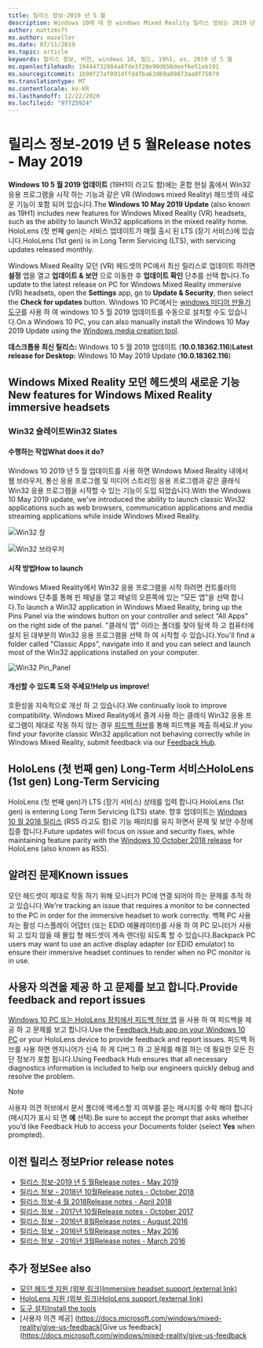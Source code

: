 ```yaml
---
title: 릴리스 정보-2019 년 5 월
description: Windows 10에 대 한 windows Mixed Reality 릴리스 정보는 2019 년 5 월 업데이트 (19H1이 라고도 함)를 참조 하세요.
author: mattzmsft
ms.author: mazeller
ms.date: 07/11/2019
ms.topic: article
keywords: 릴리스 정보, 버전, windows 10, 빌드, 19h1, os, 2019 년 5 월
ms.openlocfilehash: 19444732884a87de3f28e90d656deef6e51eb191
ms.sourcegitcommit: 1b90f27af091dffd4fba63d69a89873aa0f75079
ms.translationtype: MT
ms.contentlocale: ko-KR
ms.lasthandoff: 12/22/2020
ms.locfileid: "97725924"
---
```

# <a name="release-notes---may-2019"></a><span data-ttu-id="2619f-104">릴리스 정보-2019 년 5 월</span><span class="sxs-lookup"><span data-stu-id="2619f-104">Release notes - May 2019</span></span>

<span data-ttu-id="2619f-105">**Windows 10 5 월 2019 업데이트** (19H1이 라고도 함)에는 혼합 현실 홈에서 Win32 응용 프로그램을 시작 하는 기능과 같은 VR (Windows mixed Reality) 헤드셋의 새로운 기능이 포함 되어 있습니다.</span><span class="sxs-lookup"><span data-stu-id="2619f-105">The **Windows 10 May 2019 Update** (also known as 19H1) includes new features for Windows Mixed Reality (VR) headsets, such as the ability to launch Win32 applications in the mixed reality home.</span></span> <span data-ttu-id="2619f-106">HoloLens (첫 번째 gen)는 서비스 업데이트가 매월 출시 된 LTS (장기 서비스)에 있습니다.</span><span class="sxs-lookup"><span data-stu-id="2619f-106">HoloLens (1st gen) is in Long Term Servicing (LTS), with servicing updates released monthly.</span></span>

<span data-ttu-id="2619f-107">Windows Mixed Reality 모던 (VR) 헤드셋의 PC에서 최신 릴리스로 업데이트 하려면 **설정** 앱을 열고 **업데이트 & 보안** 으로 이동한 후 **업데이트 확인** 단추를 선택 합니다.</span><span class="sxs-lookup"><span data-stu-id="2619f-107">To update to the latest release on PC for Windows Mixed Reality immersive (VR) headsets, open the **Settings** app, go to **Update & Security**, then select the **Check for updates** button.</span></span> <span data-ttu-id="2619f-108">Windows 10 PC에서는 [windows 미디어 만들기 도구](https://www.microsoft.com/software-download/windows10)를 사용 하 여 windows 10 5 월 2019 업데이트를 수동으로 설치할 수도 있습니다.</span><span class="sxs-lookup"><span data-stu-id="2619f-108">On a Windows 10 PC, you can also manually install the Windows 10 May 2019 Update using the [Windows media creation tool](https://www.microsoft.com/software-download/windows10).</span></span>

<span data-ttu-id="2619f-109">**데스크톱용 최신 릴리스:** Windows 10 5 월 2019 업데이트 (**10.0.18362.116**)</span><span class="sxs-lookup"><span data-stu-id="2619f-109">**Latest release for Desktop:** Windows 10 May 2019 Update (**10.0.18362.116**)</span></span><br>

## <a name="new-features-for-windows-mixed-reality-immersive-headsets"></a><span data-ttu-id="2619f-110">Windows Mixed Reality 모던 헤드셋의 새로운 기능</span><span class="sxs-lookup"><span data-stu-id="2619f-110">New features for Windows Mixed Reality immersive headsets</span></span>

### <a name="win32-slates"></a><span data-ttu-id="2619f-111">Win32 슬레이트</span><span class="sxs-lookup"><span data-stu-id="2619f-111">Win32 Slates</span></span>

#### <a name="what-does-it-do"></a><span data-ttu-id="2619f-112">수행하는 작업</span><span class="sxs-lookup"><span data-stu-id="2619f-112">What does it do?</span></span> 
<span data-ttu-id="2619f-113">Windows 10 2019 년 5 월 업데이트를 사용 하면 Windows Mixed Reality 내에서 웹 브라우저, 통신 응용 프로그램 및 미디어 스트리밍 응용 프로그램과 같은 클래식 Win32 응용 프로그램을 시작할 수 있는 기능이 도입 되었습니다.</span><span class="sxs-lookup"><span data-stu-id="2619f-113">With the Windows 10 May 2019 update, we've introduced the ability to launch classic Win32 applications such as web browsers, communication applications and media streaming applications while inside Windows Mixed Reality.</span></span> 

![Win32 창](images/mr-win32-slates-1.png)

![Win32 브라우저](images/mr-win32-slates-2.png)

#### <a name="how-to-launch"></a><span data-ttu-id="2619f-116">시작 방법</span><span class="sxs-lookup"><span data-stu-id="2619f-116">How to launch</span></span>
<span data-ttu-id="2619f-117">Windows Mixed Reality에서 Win32 응용 프로그램을 시작 하려면 컨트롤러의 windows 단추를 통해 핀 패널을 열고 패널의 오른쪽에 있는 "모든 앱"을 선택 합니다.</span><span class="sxs-lookup"><span data-stu-id="2619f-117">To launch a Win32 application in Windows Mixed Reality, bring up the Pins Panel via the windows button on your controller and select “All Apps” on the right side of the panel.</span></span>  <span data-ttu-id="2619f-118">"클래식 앱" 이라는 폴더를 찾아 탐색 하 고 컴퓨터에 설치 된 대부분의 Win32 응용 프로그램을 선택 하 여 시작할 수 있습니다.</span><span class="sxs-lookup"><span data-stu-id="2619f-118">You'll find a folder called "Classic Apps", navigate into it and you can select and launch most of the Win32 applications installed on your computer.</span></span>

![Win32 Pin_Panel](images/mr-win32-slates-pinspanel.png)

#### <a name="help-us-improve"></a><span data-ttu-id="2619f-120">개선할 수 있도록 도와 주세요!</span><span class="sxs-lookup"><span data-stu-id="2619f-120">Help us improve!</span></span>
<span data-ttu-id="2619f-121">호환성을 지속적으로 개선 하 고 있습니다.</span><span class="sxs-lookup"><span data-stu-id="2619f-121">We continually look to improve compatibility.</span></span>  <span data-ttu-id="2619f-122">Windows Mixed Reality에서 즐겨 사용 하는 클래식 Win32 응용 프로그램이 제대로 작동 하지 않는 경우 [피드백 허브](https://support.microsoft.com//help/4021566/windows-10-send-feedback-to-microsoft-with-feedback-hub)를 통해 피드백을 제출 하세요.</span><span class="sxs-lookup"><span data-stu-id="2619f-122">If you find your favorite classic Win32 application not behaving correctly while in Windows Mixed Reality, submit feedback via our [Feedback Hub](https://support.microsoft.com//help/4021566/windows-10-send-feedback-to-microsoft-with-feedback-hub).</span></span>

## <a name="hololens-1st-gen-long-term-servicing"></a><span data-ttu-id="2619f-123">HoloLens (첫 번째 gen) Long-Term 서비스</span><span class="sxs-lookup"><span data-stu-id="2619f-123">HoloLens (1st gen) Long-Term Servicing</span></span>

<span data-ttu-id="2619f-124">HoloLens (첫 번째 gen)가 LTS (장기 서비스) 상태를 입력 합니다.</span><span class="sxs-lookup"><span data-stu-id="2619f-124">HoloLens (1st gen) is entering Long Term Servicing (LTS) state.</span></span> <span data-ttu-id="2619f-125">향후 업데이트는 [Windows 10 월 2018 릴리스](release-notes-october-2018.md) (RS5 라고도 함)로 기능 패리티를 유지 하면서 문제 및 보안 수정에 집중 합니다.</span><span class="sxs-lookup"><span data-stu-id="2619f-125">Future updates will focus on issue and security fixes, while maintaining feature parity with the [Windows 10 October 2018 release](release-notes-october-2018.md) for HoloLens (also known as RS5).</span></span> 

## <a name="known-issues"></a><span data-ttu-id="2619f-126">알려진 문제</span><span class="sxs-lookup"><span data-stu-id="2619f-126">Known issues</span></span>

<span data-ttu-id="2619f-127">모던 헤드셋이 제대로 작동 하기 위해 모니터가 PC에 연결 되어야 하는 문제를 추적 하 고 있습니다.</span><span class="sxs-lookup"><span data-stu-id="2619f-127">We're tracking an issue that requires a monitor to be connected to the PC in order for the immersive headset to work correctly.</span></span> <span data-ttu-id="2619f-128">백팩 PC 사용자는 활성 디스플레이 어댑터 (또는 EDID 에뮬레이터)를 사용 하 여 PC 모니터가 사용 되 고 있지 않을 때 몰입 형 헤드셋이 계속 렌더링 되도록 할 수 있습니다.</span><span class="sxs-lookup"><span data-stu-id="2619f-128">Backpack PC users may want to use an active display adapter (or EDID emulator) to ensure their immersive headset continues to render when no PC monitor is in use.</span></span> 

## <a name="provide-feedback-and-report-issues"></a><span data-ttu-id="2619f-129">사용자 의견을 제공 하 고 문제를 보고 합니다.</span><span class="sxs-lookup"><span data-stu-id="2619f-129">Provide feedback and report issues</span></span>

<span data-ttu-id="2619f-130">[Windows 10 PC 또는 HoloLens 장치에서 피드백 허브 앱](https://docs.microsoft.com/windows/mixed-reality/give-us-feedback) 을 사용 하 여 피드백을 제공 하 고 문제를 보고 합니다.</span><span class="sxs-lookup"><span data-stu-id="2619f-130">Use the [Feedback Hub app on your Windows 10 PC](https://docs.microsoft.com/windows/mixed-reality/give-us-feedback) or your HoloLens device to provide feedback and report issues.</span></span> <span data-ttu-id="2619f-131">피드백 허브를 사용 하면 엔지니어가 신속 하 게 디버그 하 고 문제를 해결 하는 데 필요한 모든 진단 정보가 포함 됩니다.</span><span class="sxs-lookup"><span data-stu-id="2619f-131">Using Feedback Hub ensures that all necessary diagnostics information is included to help our engineers quickly debug and resolve the problem.</span></span>

>[!NOTE]
><span data-ttu-id="2619f-132">사용자 의견 허브에서 문서 폴더에 액세스할 지 여부를 묻는 메시지를 수락 해야 합니다 (메시지가 표시 되 면 **예** 선택).</span><span class="sxs-lookup"><span data-stu-id="2619f-132">Be sure to accept the prompt that asks whether you’d like Feedback Hub to access your Documents folder (select **Yes** when prompted).</span></span>

## <a name="prior-release-notes"></a><span data-ttu-id="2619f-133">이전 릴리스 정보</span><span class="sxs-lookup"><span data-stu-id="2619f-133">Prior release notes</span></span>

* [<span data-ttu-id="2619f-134">릴리스 정보-2019 년 5 월</span><span class="sxs-lookup"><span data-stu-id="2619f-134">Release notes - May 2019</span></span>](release-notes-may-2019.md)
* [<span data-ttu-id="2619f-135">릴리스 정보 - 2018년 10월</span><span class="sxs-lookup"><span data-stu-id="2619f-135">Release notes - October 2018</span></span>](release-notes-october-2018.md)
* [<span data-ttu-id="2619f-136">릴리스 정보-4 월 2018</span><span class="sxs-lookup"><span data-stu-id="2619f-136">Release notes - April 2018</span></span>](release-notes-april-2018.md)
* [<span data-ttu-id="2619f-137">릴리스 정보 - 2017년 10월</span><span class="sxs-lookup"><span data-stu-id="2619f-137">Release notes - October 2017</span></span>](release-notes-october-2017.md)
* [<span data-ttu-id="2619f-138">릴리스 정보 - 2016년 8월</span><span class="sxs-lookup"><span data-stu-id="2619f-138">Release notes - August 2016</span></span>](release-notes-august-2016.md)
* [<span data-ttu-id="2619f-139">릴리스 정보 - 2016년 5월</span><span class="sxs-lookup"><span data-stu-id="2619f-139">Release notes - May 2016</span></span>](release-notes-may-2016.md)
* [<span data-ttu-id="2619f-140">릴리스 정보 - 2016년 3월</span><span class="sxs-lookup"><span data-stu-id="2619f-140">Release notes - March 2016</span></span>](release-notes-march-2016.md)

## <a name="see-also"></a><span data-ttu-id="2619f-141">추가 정보</span><span class="sxs-lookup"><span data-stu-id="2619f-141">See also</span></span>
* [<span data-ttu-id="2619f-142">모던 헤드셋 지원 (외부 링크)</span><span class="sxs-lookup"><span data-stu-id="2619f-142">Immersive headset support (external link)</span></span>](https://docs.microsoft.com/windows/mixed-reality/enthusiast-guide/troubleshooting-windows-mixed-reality)
* [<span data-ttu-id="2619f-143">HoloLens 지원 (외부 링크)</span><span class="sxs-lookup"><span data-stu-id="2619f-143">HoloLens support (external link)</span></span>](https://support.microsoft.com/products/hololens)
* [<span data-ttu-id="2619f-144">도구 설치</span><span class="sxs-lookup"><span data-stu-id="2619f-144">Install the tools</span></span>](https://docs.microsoft.com/windows/mixed-reality/develop/install-the-tools)
* <span data-ttu-id="2619f-145">[사용자 의견 제공] (https://docs.microsoft.com/windows/mixed-reality/give-us-feedback</span><span class="sxs-lookup"><span data-stu-id="2619f-145">[Give us feedback](https://docs.microsoft.com/windows/mixed-reality/give-us-feedback</span></span>

